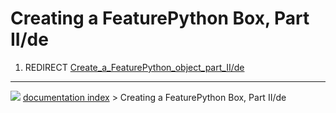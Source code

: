 # Creating a FeaturePython Box, Part II/de
1.  REDIRECT [Create\_a\_FeaturePython\_object\_part\_II/de](Create_a_FeaturePython_object_part_II/de.md)



---
![](images/Right_arrow.png) [documentation index](../README.md) > Creating a FeaturePython Box, Part II/de
